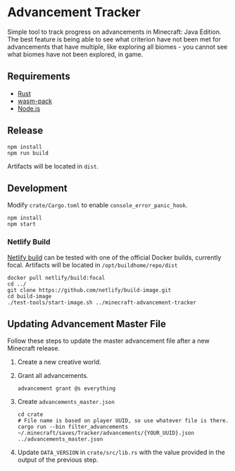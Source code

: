 # Advancement Tracker
Simple tool to track progress on advancements in Minecraft: Java Edition. The best feature is being able to see what 
criterion have not been met for advancements that have multiple, like exploring all biomes - you cannot see what biomes 
have not been explored, in game.

## Requirements
* [Rust](https://www.rust-lang.org)
* [wasm-pack](https://crates.io/crates/wasm-pack)
* [Node.js](https://nodejs.org/en/)
## Release

    npm install
    npm run build
Artifacts will be located in `dist`.

## Development
Modify `crate/Cargo.toml` to enable `console_error_panic_hook`.

    npm install
    npm start

### Netlify Build
[Netlify build](https://github.com/netlify/build-image) can be tested with one of the official Docker builds, currently focal.
Artifacts will be located in `/opt/buildhome/repo/dist`

    docker pull netlify/build:focal
    cd ../
    git clone https://github.com/netlify/build-image.git
    cd build-image
    ./test-tools/start-image.sh ../minecraft-advancement-tracker

## Updating Advancement Master File
Follow these steps to update the master advancement file after a new Minecraft release.
1. Create a new creative world.
2. Grant all advancements.

       advancement grant @s everything
3. Create `advancements_master.json`

       cd crate
       # File name is based on player UUID, so use whatever file is there.
       cargo run --bin filter_advancements ~/.minecraft/saves/Tracker/advancements/{YOUR_UUID}.json ../advancements_master.json 
4. Update `DATA_VERSION` in `crate/src/lib.rs` with the value provided in the output of the previous step.


